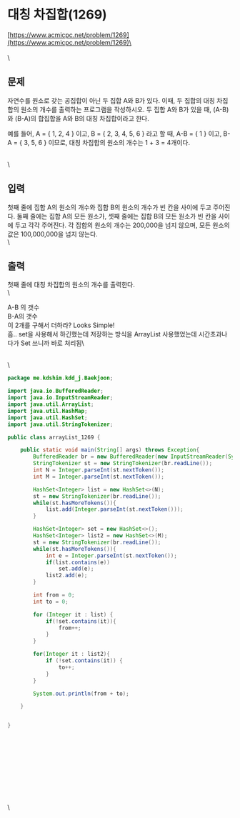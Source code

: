 # 대칭 차집합(1269)

[https://www.acmicpc.net/problem/1269](https://www.acmicpc.net/problem/1269)\
\
\
\


## 문제

자연수를 원소로 갖는 공집합이 아닌 두 집합 A와 B가 있다. 이때, 두 집합의 대칭 차집합의 원소의 개수를 출력하는 프로그램을 작성하시오. 두 집합 A와 B가 있을 때, (A-B)와 (B-A)의 합집합을 A와 B의 대칭 차집합이라고 한다.

예를 들어, A = { 1, 2, 4 } 이고, B = { 2, 3, 4, 5, 6 } 라고 할 때, A-B = { 1 } 이고, B-A = { 3, 5, 6 } 이므로, 대칭 차집합의 원소의 개수는 1 + 3 = 4개이다.

\
\


## 입력

첫째 줄에 집합 A의 원소의 개수와 집합 B의 원소의 개수가 빈 칸을 사이에 두고 주어진다. 둘째 줄에는 집합 A의 모든 원소가, 셋째 줄에는 집합 B의 모든 원소가 빈 칸을 사이에 두고 각각 주어진다. 각 집합의 원소의 개수는 200,000을 넘지 않으며, 모든 원소의 값은 100,000,000을 넘지 않는다.\
\


## 출력

첫째 줄에 대칭 차집합의 원소의 개수를 출력한다.\
\


A-B 의 갯수\
B-A의 갯수\
이 2개를 구해서 더하라? Looks Simple!\
흠.. set을 사용해서 하긴했는데 저장하는 방식을 ArrayList 사용했었는데 시간초과나다가 Set 쓰니까 바로 처리됨\


\
\


```java
package me.kdshim.kdd_j.Baekjoon;

import java.io.BufferedReader;
import java.io.InputStreamReader;
import java.util.ArrayList;
import java.util.HashMap;
import java.util.HashSet;
import java.util.StringTokenizer;

public class arrayList_1269 {

    public static void main(String[] args) throws Exception{
        BufferedReader br = new BufferedReader(new InputStreamReader(System.in));
        StringTokenizer st = new StringTokenizer(br.readLine());
        int N = Integer.parseInt(st.nextToken());
        int M = Integer.parseInt(st.nextToken());

        HashSet<Integer> list = new HashSet<>(N);
        st = new StringTokenizer(br.readLine());
        while(st.hasMoreTokens()){
            list.add(Integer.parseInt(st.nextToken()));
        }

        HashSet<Integer> set = new HashSet<>();
        HashSet<Integer> list2 = new HashSet<>(M);
        st = new StringTokenizer(br.readLine());
        while(st.hasMoreTokens()){
            int e = Integer.parseInt(st.nextToken());
            if(list.contains(e))
                set.add(e);
            list2.add(e);
        }

        int from = 0;
        int to = 0;

        for (Integer it : list) {
            if(!set.contains(it)){
                from++;
            }
        }

        for(Integer it : list2){
            if (!set.contains(it)) {
                to++;
            }
        }

        System.out.println(from + to);

    }


}

```

\
\
\
\
\
\
\
\
\
\

